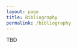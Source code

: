 ```yaml
---
layout: page
title: Bibliography
permalink: /bibliography
---
```


TBD

<!--

This is a general bibliography for print and electronic sources on gender and sexuality in the ancient world. This list is by no means complete, and I welcome suggestions for additions via [e-mail](https://dlibatique.github.io/contact/)!

Any piece that may be used for a [response]({{ site.baseurl }}4-grading#responses) is marked with an asterisk (\*). Any entry in this bibliography that is already listed and asterisked in the [course schedule]({{ site.baseurl }}6-schedule) is not asterisked here.

# Greek:
- Cantarella, Eva. 2005. "Gender, Sexuality, and Law." In *The Cambridge Companion to Ancient Greek Law*, edited by Michael Gagarin and David Cohen, 236-253. Cambridge.
- Davidson, James. 2007. *The Greeks & Greek Love: A Radical Reappraisal of Homosexuality in Ancient Greece*. London.
- Dover, K.J. 2016. *Greek Homosexuality*. Forewords by Stephen Halliwell, Mark Masterson, and James Robson. London and Oxford.
- Foley, Helene. 2014. “Performing Gender in Greek Old and New Comedy.” In The Cambridge Companion to Greek Comedy, edited by Martin Revermann, 259-274. Cambridge.
- Garison, Cassie. 2018. “[Exploring Gender and Sexuality in Antiquity: The Trial and Consciousness of Callon.](https://sententiaeantiquae.com/2018/10/23/exploring-gender-and-sexuality-in-antiquity-the-trial-and-sight-of-callon/)” *Sententiae Antiquae*.
- Halperin, David. 1989. *One Hundred Years of Homosexuality: and Other Essays on Greek Love.* London.
- Halperin, David M., John J. Winkler, and Froma I. Zeitlin, eds. 1990. *Before Sexuality: The Construction of Erotic Experience in the Ancient Greek World.* Princeton.
- Haselswerdt, Ella. 2016. “[Re-Queering Sappho.](https://eidolon.pub/re-queering-sappho-c6c05b6b9f0b)” *Eidolon*.
- Henderson, Jeffrey. 1991². *The Maculate Muse: Obscene Language in Attic Comedy*. Oxford.
- Herzog, Rachel. 2018. “[Reading Consent into the *Iliad*: The Stakes of Writing from Briseis’ Perspective.](https://eidolon.pub/reading-consent-into-the-iliad-e2c42ae0b221)” *Eidolon*.
- Murray, Jackie and Jonathan M. Rowland. 2007. "Gendered Voices in Hellenistic Epigram." In *Brill's Companion to Hellenistic Epigram*, edited by Peter Bing and Jon Bruss, 211-232. Leiden.
- Murray, Kourtney. 2018. “[Spinning Out of Hades: A Journey from the Thesmophoria to Spin Class.](https://eidolon.pub/spinning-out-of-hades-6c5891f0412a)” *Eidolon*.
- Rabinowitz, Nancy Sorkin. 2011. “Greek Tragedy: A Rape Culture?” *EuGeStA* 1: 1-21.
- Robson, James. 2013. *Sex and Sexuality in Classical Athens*. Edinburgh.
- \* Rutherford, Emily. 2015. “[Hellenism and the History of Homosexuality.](https://eidolon.pub/hellenism-and-the-history-of-homosexuality-2f327018886f)” *Eidolon*.
- \* ------. 2018. “[Dare to Speak Its Name: Pederasty in the Classical Tropes of *Call Me By Your Name*.](https://eidolon.pub/dare-to-speak-its-name-819a05b358f)” *Eidolon*.
- Spatharas, Dimos. 2016. "Sex, Politics, and Disgust in Aechines' *Against Timarchus*." In *The Ancient Emotion of Disgust*, edited by Donald Lateiner and Dimos Spatharas, 125-139. Oxford.
- Zuckerberg, Donna. 2016. “[The Breasts that Launched a Thousand Ships (Helen’s face is up here, thanks).](https://eidolon.pub/the-breasts-that-launched-a-thousand-ships-c56b42aec9da)” *Eidolon*.

# Roman:
- Barish, Sasha. 2018. "[Iphis’ Hair, Io’s Reflection, and the Gender Dysphoria of the *Metamorphoses*.](https://eidolon.pub/iphis-hair-io-s-reflection-and-the-gender-dysphoria-of-the-metamorphoses-4b75c1ba38d7)" *Eidolon*.
- Dutsch, Dorota. 2015. "Feats of Flesh: The Female Body on the Plautine Stage." In Dutsch *et al*. 2015, 17-36.
- Dutsch, Dorota, Sharon L. James, and David Konstan, eds. 2015. *Women in Republican Roman Drama*. Madison (Wisc.).
- \* Fontaine, Mike. 2015. “[Straight Talk about Gay Marriage in Ancient Rome: The Perils of Precedent.](https://eidolon.pub/straight-talk-about-gay-marriage-in-ancient-rome-9fd466672152)” *Eidolon*.
- Hallett, Judith P. and Marilyn B. Skinner, eds. 1997. *Roman Sexualities*. Princeton.
- Kamen, Deborah and Sarah Levin-Richardson. 2015. "Lusty Ladies in the Roman Imaginary.)" In Blondell and Ormand 2015, 231-252.
- James, Sharon L. 2016. "Rape and Repetition in Ovid's *Metamorphoses*: Myth, History, Structure, Rome." In *Repeat Performances*, edited by Laurel Fulkerson, 154-175. Madison (Wisc.).
- Kenty, Joanna. 2017. “[Avenging Lucretia: From Rape to Revolution.](https://eidolon.pub/avenging-lucretia-dd14e936840c)” *Eidolon*.
- Manwell, Elizabeth. 2007. "[Gender and Masculinity.](https://drive.google.com/file/d/18X1Ew89AFFLCfO0yA_NJ7AtUAJWbV5SS/view?usp=sharing)" In *A Companion to Catullus*, edited by Marilyn B. Skinner, 111-128. Malden (MA) and Oxford.
- Masterson, Mark. 2016. *Man to Man: Desire, Homosociality, and Authority in Late-Roman Manhood*. Columbus.
- Nappa, Christopher. 2018. *Making Men Ridiculous: Juvenal and the Anxieties of the Individual.* Ann Arbor.
- Richlin, Amy. 2014. *Arguments with Silence: Writing the History of Roman Women*. Ann Arbor.
- Walters, Jonathan. 1997. "Invading the Roman Body: Manliness and Impermeability in Roman Thought." In Hallett and Skinner 1997, 29-43.
- Williams, Craig. 1999. *Roman Homosexuality: Ideologies of Masculinity in Classical Antiquity*. New York and Oxford.
- Zuckerberg, Donna. 2015. "[Bang Rome: Ovid and the Original Sin of Pickup Artistry.](https://eidolon.pub/bang-rome-2214f4a3d5c5)” *Eidolon*.

# General:
- \* Ager, Britta. 2018. “[Drag Her by the Hair and Heart: The Manosphere and Ancient Love Curses.](https://eidolon.pub/drag-her-by-the-hair-and-heart-268aed5fd343)” *Eidolon*.
- \* Arehart, Brent. 2016. “[Taking Advice from the Pros: (S)expertise in Antiquity and the Digital Age.](https://eidolon.pub/taking-advice-from-the-pros-s-expertise-in-antiquity-and-the-digital-age-bc42da5dd724)” *Eidolon*.
- Beck, Bill. 2018. “[The Measure of a Man: Minor Classical Phalluses, Major Modern Fragility.](https://eidolon.pub/the-measure-of-a-man-a3ae1af0dcb2)” *Eidolon*.
- Blondell, Ruby and Kirk Ormand, eds. 2015. *Ancient Sex*. Columbus.
- Foxhall, Lin. 2013. *Studying Gender in Classical Antiquity*. Cambridge.
- \* Gillies, Grace. 2017. “[The Body in Question: Looking at Non-Binary Gender in the Greek and Roman World.](https://eidolon.pub/the-body-in-question-d28045d23714)” *Eidolon*.
- Herz, Zachary. 2015. “[Law v. History: the story of the Supreme Court’s misguided, forty-year fixation on ancient gay history.](https://eidolon.pub/law-v-history-2ccfc296ca80)” *Eidolon*.
- Hubbard, Thomas K., ed. 2014. *A Companion to Greek and Roman Sexualities*. Malden (MA), Oxford, Chichester.
- Ingleheart, Jennifer. 2018. *Masculine Plural: Queer Classics, Sex, and Education.* Oxford.
- James, Sharon. 2016. "[Ancient Comedy, Women's Lives: Finding Social History and Seeing the Present in Classical Comedy.](https://humanitiesfutures.org/papers/ancient-comedy-womens-lives-finding-social-history-seeing-present-classical-comedy/)"
- LaBuff, Jeremy. 2019. "[A Bigger, Sexier Ancient World: Why We Should Care That Other Ancients Screwed.](https://eidolon.pub/a-bigger-sexier-ancient-world-ee4aefbe69cf)" *Eidolon*.
- Larmour, David H.J., Paul Allen Miller, and Charles Platter, eds. 1998. *Rethinking Sexuality: Foucault and Classical Antiquity*. Princeton.
- Lee, Tori. 2017. "[To Me, You Are Creepy: Excluded Lovers from Rome to Rom-Com.](https://eidolon.pub/to-me-you-are-creepy-3646cbadc8a3)" *Eidolon*.
- \* Maisel, LKM. 2019. “[Women are Made, but from What? Modern and Ancient Trans Antagonism.](https://eidolon.pub/women-are-made-but-from-what-modern-and-ancient-trans-antagonism-17512e3987ff)” *Eidolon*.
- Masterson, Mark, Nancy Sorkin Rabinowitz, and James Robson, eds. 2014. *Sex in Antiquity: Exploring Gender and Sexuality in the Ancient World.* London.
- Oktaba, Nikolas. 2017. "[Dick Pics, Ancient and Modern.](https://eidolon.pub/dick-pics-ancient-and-modern-ed544e35b02d)" *Eidolon*.
- Ormand, Kirk. 2018. *Controlling Desires: Sexuality in Ancient Greece and Rome, Revised Edition.* Austin.
- Pomeroy, Sarah. 1995². *Goddesses, Whores, Wives, and Slaves: Women in Classical Antiquity*, 120-148. New York.
- Rabinowitz, Nancy Sorkin, and Fiona McHardy. 2014. *From Abortion to Pederasty: Addressing Difficult Topics in the Classics Classroom*. Columbus.
- Richlin, Amy. 1991. “Zeus and Metis: Foucault, Feminism, Classics.” *Helios* 18: 160-180.
- ------. 1992a. *The Garden of Priapus: Sexuality and Aggression in Roman Humor*. Oxford.
- ------, ed. 1992b. *Pornography and Representation in Greece and Rome*. Oxford.
- Skinner, Marilyn. 2013². *Sexuality in Greek and Roman Culture*. Hoboken.


# Podcasts:
- [In Our Time: Sappho](https://www.bbc.co.uk/sounds/play/b05pqsk4).
- [Ancient Greece Declassified: Sappho](http://greecepodcast.com/episode4.html).
- [Ancient Greece Declassified: Platonic Love](http://greecepodcast.com/episode17.html).
- [History of Ancient Greece podcast: Love, Sex, and Prostitution](http://www.thehistoryofancientgreece.com/2018/03/071-love-sex-and-prostitution.html).
- [History of Ancient Greece: Marriage and Domesticity](http://www.thehistoryofancientgreece.com/2018/04/074-marriage-and-domesticity.html).
- [History of Ancient Greece: Roman sexuality](http://www.thehistoryofancientgreece.com/2018/03/special-guest-episode-on-roman.html).
-->
